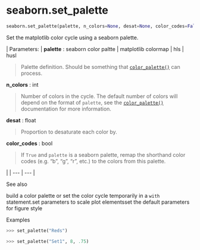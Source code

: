# seaborn.set_palette

```py
seaborn.set_palette(palette, n_colors=None, desat=None, color_codes=False)
```

Set the matplotlib color cycle using a seaborn palette.

| Parameters: | **palette** : seaborn color paltte &#124; matplotlib colormap &#124; hls &#124; husl

> Palette definition. Should be something that [`color_palette()`](seaborn.color_palette.html#seaborn.color_palette "seaborn.color_palette") can process.

**n_colors** : int

> Number of colors in the cycle. The default number of colors will depend on the format of `palette`, see the [`color_palette()`](seaborn.color_palette.html#seaborn.color_palette "seaborn.color_palette") documentation for more information.

**desat** : float

> Proportion to desaturate each color by.

**color_codes** : bool

> If `True` and `palette` is a seaborn palette, remap the shorthand color codes (e.g. “b”, “g”, “r”, etc.) to the colors from this palette.

 |
| --- | --- |

See also

build a color palette or set the color cycle temporarily in a `with` statement.set parameters to scale plot elementsset the default parameters for figure style

Examples

```py
>>> set_palette("Reds")

```

```py
>>> set_palette("Set1", 8, .75)

```